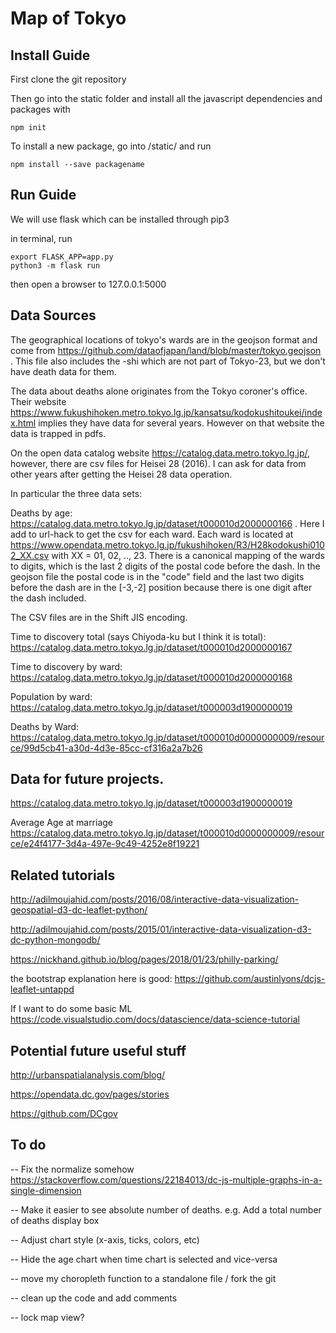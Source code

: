 # Map of Tokyo

## Install Guide
First clone the git repository

Then go into the static folder and install all the javascript dependencies and packages with

```
npm init
```

To install a new package, go into /static/ and run

```
npm install --save packagename
```

## Run Guide
We will use flask which can be installed through pip3

in terminal, run

```
export FLASK_APP=app.py
python3 -m flask run
```

then open a browser to 127.0.0.1:5000

## Data Sources

The geographical locations of tokyo's wards are in the geojson format and come from https://github.com/dataofjapan/land/blob/master/tokyo.geojson . This file also includes the -shi which are not part of Tokyo-23, but we don't have death data for them.

The data about deaths alone originates from the Tokyo coroner's office. Their website https://www.fukushihoken.metro.tokyo.lg.jp/kansatsu/kodokushitoukei/index.html implies they have data for several years. However on that website the data is trapped in pdfs. 

On the open data catalog website https://catalog.data.metro.tokyo.lg.jp/, however, there are csv files for Heisei 28 (2016). I can ask for data from other years after getting the Heisei 28 data operation.

In particular the three data sets:

Deaths by age: https://catalog.data.metro.tokyo.lg.jp/dataset/t000010d2000000166 . 
Here I add to url-hack to get the csv for each ward. Each ward is located at 
https://www.opendata.metro.tokyo.lg.jp/fukushihoken/R3/H28kodokushi0102_XX.csv
with XX = 01, 02, .., 23. There is a canonical mapping of the wards to digits, which is the last 2 digits of the postal code before the dash. In the geojson file the postal code is in the "code" field and the last two digits before the dash are in the [-3,-2] position because there is one digit after the dash included.

The CSV files are in the Shift JIS encoding. 

Time to discovery total (says Chiyoda-ku but I think it is total): https://catalog.data.metro.tokyo.lg.jp/dataset/t000010d2000000167

Time to discovery by ward:
https://catalog.data.metro.tokyo.lg.jp/dataset/t000010d2000000168

Population by ward: 
https://catalog.data.metro.tokyo.lg.jp/dataset/t000003d1900000019

Deaths by Ward:
https://catalog.data.metro.tokyo.lg.jp/dataset/t000010d0000000009/resource/99d5cb41-a30d-4d3e-85cc-cf316a2a7b26


## Data for future projects.

https://catalog.data.metro.tokyo.lg.jp/dataset/t000003d1900000019

Average Age at marriage
https://catalog.data.metro.tokyo.lg.jp/dataset/t000010d0000000009/resource/e24f4177-3d4a-497e-9c49-4252e8f19221


## Related tutorials 

http://adilmoujahid.com/posts/2016/08/interactive-data-visualization-geospatial-d3-dc-leaflet-python/

http://adilmoujahid.com/posts/2015/01/interactive-data-visualization-d3-dc-python-mongodb/

https://nickhand.github.io/blog/pages/2018/01/23/philly-parking/

the bootstrap explanation here is good: https://github.com/austinlyons/dcjs-leaflet-untappd

If I want to do some basic ML
https://code.visualstudio.com/docs/datascience/data-science-tutorial


## Potential future useful stuff

http://urbanspatialanalysis.com/blog/

https://opendata.dc.gov/pages/stories

https://github.com/DCgov

## To do

-- Fix the normalize somehow
https://stackoverflow.com/questions/22184013/dc-js-multiple-graphs-in-a-single-dimension

-- Make it easier to see absolute number of deaths. e.g. Add a total number of deaths display box 

-- Adjust chart style (x-axis, ticks, colors, etc)

-- Hide the age chart when time chart is selected and vice-versa

-- move my choropleth function to a standalone file / fork the git

-- clean up the code and add comments

-- lock map view?